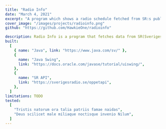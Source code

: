 ```yaml
---
title: "Radio Info"
date: "March 4, 2021"
excerpt: "A program which shows a radio schedule fetched from SR:s public API"
cover_image: "/images/projects/radioinfo.png"
github: "https://github.com/HawkieOne/radioinfo"

description: Radio Info is a program that fetches data from SR(Sveriges Radio) public API to show a scehdule over radio programs. Both passed programs and future programs is shown. The program is made in Java with Swing and was made during a course at Umeå University. The program uses different threads though Java Swing to be able to download and show data without freezing the main UI.
built:
  [
    { name: "Java", link: "https://www.java.com/sv/" },
    {
      name: "Java Swing",
      link: "https://docs.oracle.com/javase/tutorial/uiswing/",
    },
    {
      name: "SR API",
      link: "https://sverigesradio.se/oppetapi",
    },
  ]
limitations: TODO
tested:
  [
    "Tristis natorum ora talia patriis famae naidas",
    "Deus scilicet male miliaque noctisque invenio Nilum",
  ]
---
```

